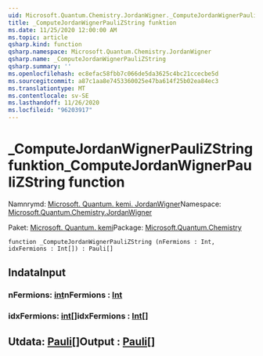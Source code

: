 ```yaml
---
uid: Microsoft.Quantum.Chemistry.JordanWigner._ComputeJordanWignerPauliZString
title: _ComputeJordanWignerPauliZString funktion
ms.date: 11/25/2020 12:00:00 AM
ms.topic: article
qsharp.kind: function
qsharp.namespace: Microsoft.Quantum.Chemistry.JordanWigner
qsharp.name: _ComputeJordanWignerPauliZString
qsharp.summary: ''
ms.openlocfilehash: ec8efac58fbb7c066de5da3625c4bc21ccecbe5d
ms.sourcegitcommit: a87c1aa8e7453360025e47ba614f25b02ea84ec3
ms.translationtype: MT
ms.contentlocale: sv-SE
ms.lasthandoff: 11/26/2020
ms.locfileid: "96203917"
---
```

# <a name="_computejordanwignerpaulizstring-function"></a><span data-ttu-id="c8206-102">_ComputeJordanWignerPauliZString funktion</span><span class="sxs-lookup"><span data-stu-id="c8206-102">_ComputeJordanWignerPauliZString function</span></span>

<span data-ttu-id="c8206-103">Namnrymd: [Microsoft. Quantum. kemi. JordanWigner](xref:Microsoft.Quantum.Chemistry.JordanWigner)</span><span class="sxs-lookup"><span data-stu-id="c8206-103">Namespace: [Microsoft.Quantum.Chemistry.JordanWigner](xref:Microsoft.Quantum.Chemistry.JordanWigner)</span></span>

<span data-ttu-id="c8206-104">Paket: [Microsoft. Quantum. kemi](https://nuget.org/packages/Microsoft.Quantum.Chemistry)</span><span class="sxs-lookup"><span data-stu-id="c8206-104">Package: [Microsoft.Quantum.Chemistry](https://nuget.org/packages/Microsoft.Quantum.Chemistry)</span></span>




```qsharp
function _ComputeJordanWignerPauliZString (nFermions : Int, idxFermions : Int[]) : Pauli[]
```


## <a name="input"></a><span data-ttu-id="c8206-105">Indata</span><span class="sxs-lookup"><span data-stu-id="c8206-105">Input</span></span>

### <a name="nfermions--int"></a><span data-ttu-id="c8206-106">nFermions: [int](xref:microsoft.quantum.lang-ref.int)</span><span class="sxs-lookup"><span data-stu-id="c8206-106">nFermions : [Int](xref:microsoft.quantum.lang-ref.int)</span></span>




### <a name="idxfermions--int"></a><span data-ttu-id="c8206-107">idxFermions: [int](xref:microsoft.quantum.lang-ref.int)[]</span><span class="sxs-lookup"><span data-stu-id="c8206-107">idxFermions : [Int](xref:microsoft.quantum.lang-ref.int)[]</span></span>





## <a name="output--pauli"></a><span data-ttu-id="c8206-108">Utdata: [Pauli](xref:microsoft.quantum.lang-ref.pauli)[]</span><span class="sxs-lookup"><span data-stu-id="c8206-108">Output : [Pauli](xref:microsoft.quantum.lang-ref.pauli)[]</span></span>

